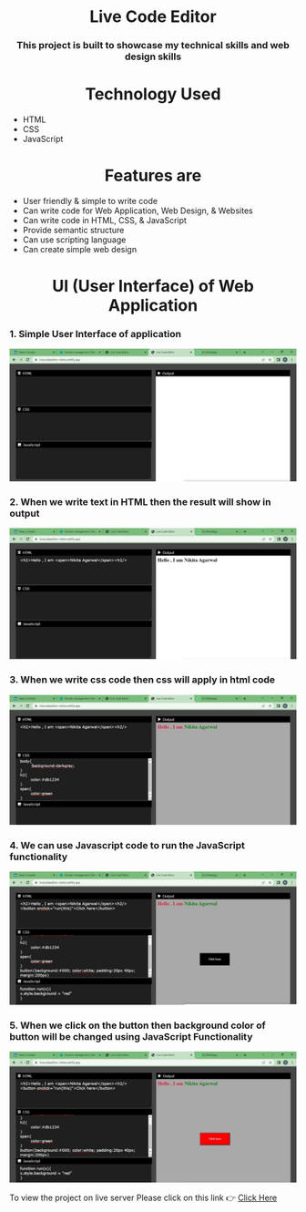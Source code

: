<h1 align="center">Live Code Editor</h1>
<h3 align="center">This project is built to showcase my technical skills and web design skills </h3>
<h1 align="center">Technology Used</h1>
<ul>
<li>HTML</li>
<li>CSS</li>
<li>JavaScript</li>
</ul>
<h1 align="center">Features are</h1>
<ul>
<li>User friendly & simple to write code </li>
<li>Can write code for Web Application, Web Design, & Websites</li>
<li>Can write code in HTML, CSS, & JavaScript</li>
<li>Provide semantic structure</li>
<li>Can use scripting language </li>
<li>Can create simple web design</li>
</ul>

<h1 align="center">UI (User Interface) of Web Application</h1>

<h3>1. Simple User Interface of application</h3>

![This is an Image](/Images/img1.jpeg)

<h3>2. When we write text in HTML then the result will show in output</h3>

![This is an Image](/Images/img2.jpeg)

<h3>3. When we write css code then css will apply in html code</h3>

![This is an Image](/Images/img3.jpeg)

<h3>4. We can use Javascript code to run the JavaScript functionality</h3>

![This is an Image](/Images/img4.jpeg)

<h3>5. When we click on the button then background color of button will be changed using JavaScript Functionality</h3>

![This is an Image](/Images/img5.jpeg)


To view the project on live server Please click on this link 👉 <a href="https://livecodeeditor-nikita.netlify.app/" target=”_blank”> Click Here </a>
